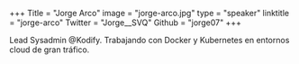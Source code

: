 +++
Title = "Jorge Arco"
image = "jorge-arco.jpg"
type = "speaker"
linktitle = "jorge-arco"
Twitter = "Jorge__SVQ"
Github = "jorge07"
+++

Lead Sysadmin @Kodify. Trabajando con Docker y Kubernetes en entornos cloud de gran tráfico.  


